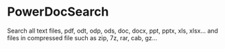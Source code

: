 # PowerDocSearch
Search all text files, pdf, odt, odp, ods, doc, docx, ppt, pptx, xls, xlsx... and files in compressed file such as zip, 7z, rar, cab, gz...

